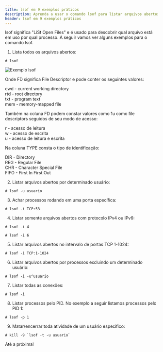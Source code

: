 ```yaml
---
title: lsof em 9 exemplos práticos
description: Aprenda a usar o comando lsof para listar arquivos abertos por processos
header: lsof em 9 exemplos práticos
---
```


lsof significa "LiSt Open Files" e é usado para descobrir qual arquivo está em uso por qual processo.
A seguir vamos ver alguns exemplos para o comando lsof.

1) Lista todos os arquivos abertos:

```console
# lsof
```

![Exemplo lsof](https://raw.githubusercontent.com/linuxnocafe/linuxnocafe.github.io/master/img/lsof-sample.png)

Onde FD significa File Descriptor e pode conter os seguintes valores:

cwd - current working directory  
rtd - root directory  
txt - program text  
mem - memory-mapped file  

Também na coluna FD podem constar valores como 1u como file descriptors seguidos de seu modo de acesso:

r - acesso de leitura  
w - acesso de escrita  
u - acesso de leitura e escrita  

Na coluna TYPE consta o tipo de identificação:

DIR - Directory  
REG - Regular File  
CHR - Character Special File  
FIFO - First In First Out  

2) Listar arquivos abertos por determinado usuário:

```console
# lsof -u usuario
```

3) Achar processos rodando em uma porta específica:

```console
# lsof -i TCP:53
```

4) Listar somente arquivos abertos com protocolo IPv4 ou IPv6:

```console
# lsof -i 4
```

```console
# lsof -i 6
```

5) Listar arquivos abertos no intervalo de portas TCP 1-1024:

```console
# lsof -i TCP:1-1024
```

6) Listar arquivos abertos por processos excluindo um determinado usuário:

```console
# lsof -i -u^usuario
```

7) Listar todas as conexões:

```console
# lsof -i
```

8) Listar processos pelo PID. No exemplo a seguir listamos processos pelo PID 1:

```console
# lsof -p 1
```

9) Matar/encerrar toda atividade de um usuário específico:

```console
# kill -9 `lsof -t -u usuario`
```

Até a próxima!
